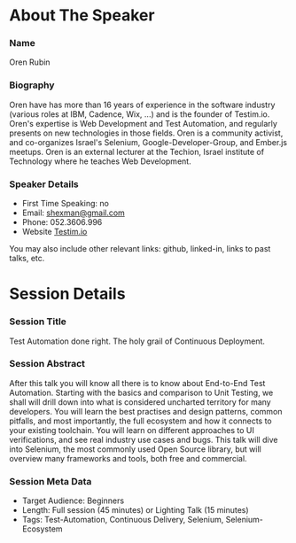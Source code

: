 About The Speaker
=================

### Name

Oren Rubin

### Biography

Oren have has more than 16 years of experience in the software industry (various roles at IBM, Cadence, Wix, ...) and
is the founder of Testim.io. Oren's expertise is Web Development and Test Automation, and regularly presents on new
technologies in those fields. Oren is a community activist, and co-organizes Israel's Selenium, Google-Developer-Group,
and Ember.js meetups. Oren is an external lecturer at the Techion, Israel institute of Technology where he teaches Web
Development.

### Speaker Details

- First Time Speaking: no
- Email: shexman@gmail.com
- Phone: 052.3606.996
- Website [Testim.io](http://testim.io)

You may also include other relevant links: github, linked-in, links to past talks, etc.

Session Details
===============

### Session Title

Test Automation done right. The holy grail of Continuous Deployment.

### Session Abstract

After this talk you will know all there is to know about End-to-End Test Automation. Starting with the basics and
comparison to Unit Testing, we shall will drill down into what is considered uncharted territory for many developers.
You will learn the best practises and design patterns, common pitfalls, and most importantly, the full ecosystem and
how it connects to your existing toolchain. You will learn on different approaches to UI verifications, and see real
industry use cases and bugs. This talk will dive into Selenium, the most commonly used Open Source library, but will
overview many frameworks and tools, both free and commercial.

### Session Meta Data

- Target Audience: Beginners
- Length: Full session (45 minutes) or Lighting Talk (15 minutes)
- Tags: Test-Automation, Continuous Delivery, Selenium, Selenium-Ecosystem
